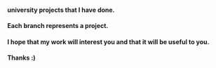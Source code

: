 #### university projects that I have done.
#### Each branch represents a project.
#### I hope that my work will interest you and that it will be useful to you.
#### Thanks :)

